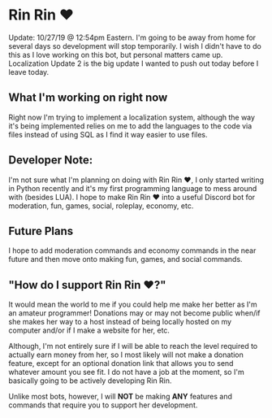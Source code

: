 # Rin Rin ❤
Update: 10/27/19 @ 12:54pm Eastern.
I'm going to be away from home for several days so development will stop temporarily.
I wish I didn't have to do this as I love working on this bot, but personal matters came up.
Localization Update 2 is the big update I wanted to push out today before I leave today.

What I'm working on right now
----------
Right now I'm trying to implement a localization system, although the way it's being implemented relies on me to add the languages to the code via files instead of using SQL as I find it way easier to use files.

Developer Note:
----------
I'm not sure what I'm planning on doing with Rin Rin ❤, I only started writing in Python recently and it's my first programming language to mess around with (besides LUA). I hope to make Rin Rin ❤ into a useful Discord bot for moderation, fun, games, social, roleplay, economy, etc.

Future Plans
----------
I hope to add moderation commands and economy commands in the near future and then move onto making fun, games, and social commands.

"How do I support Rin Rin ❤?"
----------
It would mean the world to me if you could help me make her better as I'm an amateur programmer!
Donations may or may not become public when/if she makes her way to a host instead of being locally hosted on my computer and/or if I make a website for her, etc.

Although, I'm not entirely sure if I will be able to reach the level required to actually earn money from her, so I most likely will not make a donation feature, except for an optional donation link that allows you to send whatever amount you see fit. I do not have a job at the moment, so I'm basically going to be actively developing Rin Rin.

Unlike most bots, however, I will **NOT** be making **ANY** features and commands that require you to support her development.

